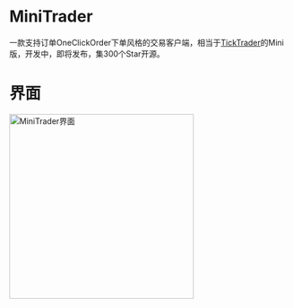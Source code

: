 # MiniTrader
一款支持订单OneClickOrder下单风格的交易客户端，相当于[TickTrader](http://www.openctp.cn/download.html)的Mini版，开发中，即将发布，集300个Star开源。

# 界面
<img width="329" alt="MiniTrader界面" src="https://github.com/openctp/MiniTrader/assets/83346523/cea11565-860b-4970-b298-5b8428979b3e">
